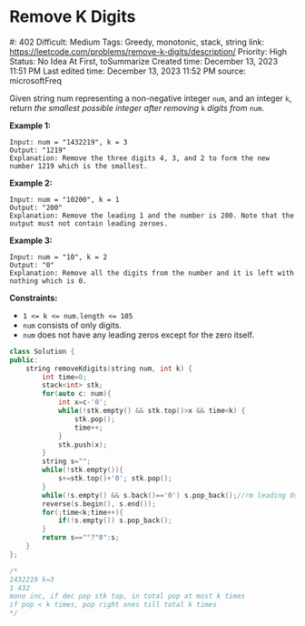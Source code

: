 # Remove K Digits

#: 402
Difficult: Medium
Tags: Greedy, monotonic, stack, string
link: https://leetcode.com/problems/remove-k-digits/description/
Priority: High
Status: No Idea At First, toSummarize
Created time: December 13, 2023 11:51 PM
Last edited time: December 13, 2023 11:52 PM
source: microsoftFreq

Given string num representing a non-negative integer `num`, and an integer `k`, return *the smallest possible integer after removing* `k` *digits from* `num`.

**Example 1:**

```
Input: num = "1432219", k = 3
Output: "1219"
Explanation: Remove the three digits 4, 3, and 2 to form the new number 1219 which is the smallest.

```

**Example 2:**

```
Input: num = "10200", k = 1
Output: "200"
Explanation: Remove the leading 1 and the number is 200. Note that the output must not contain leading zeroes.

```

**Example 3:**

```
Input: num = "10", k = 2
Output: "0"
Explanation: Remove all the digits from the number and it is left with nothing which is 0.

```

**Constraints:**

- `1 <= k <= num.length <= 105`
- `num` consists of only digits.
- `num` does not have any leading zeros except for the zero itself.

```cpp
class Solution {
public:
    string removeKdigits(string num, int k) {
        int time=0;
        stack<int> stk;
        for(auto c: num){
            int x=c-'0';
            while(!stk.empty() && stk.top()>x && time<k) {
                stk.pop();
                time++;
            }
            stk.push(x);
        }
        string s="";
        while(!stk.empty()){
            s+=stk.top()+'0'; stk.pop();
        }
        while(!s.empty() && s.back()=='0') s.pop_back();//rm leading 0s
        reverse(s.begin(), s.end());
        for(;time<k;time++){
            if(!s.empty()) s.pop_back();
        }
        return s==""?"0":s;
    }
};

/*
1432219 k=3
1 432 
mono inc, if dec pop stk top, in total pop at most k times
if pop < k times, pop right ones till total k times
*/
```